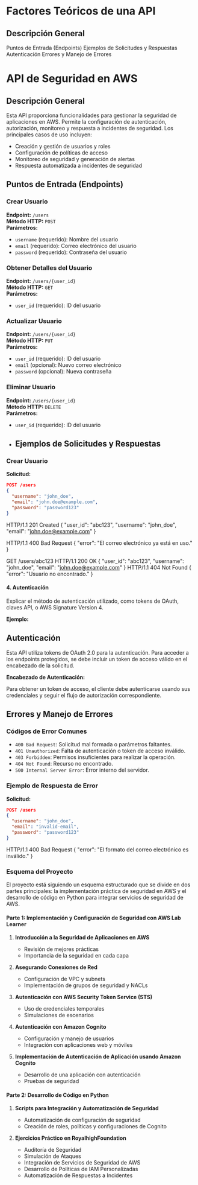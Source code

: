 # Factores Teóricos de una API
## Descripción General
Puntos de Entrada (Endpoints)
Ejemplos de Solicitudes y Respuestas
Autenticación
Errores y Manejo de Errores

# API de Seguridad en AWS

## Descripción General

Esta API proporciona funcionalidades para gestionar la seguridad de aplicaciones en AWS. Permite la configuración de autenticación, autorización, monitoreo y respuesta a incidentes de seguridad. Los principales casos de uso incluyen:

- Creación y gestión de usuarios y roles
- Configuración de políticas de acceso
- Monitoreo de seguridad y generación de alertas
- Respuesta automatizada a incidentes de seguridad


## Puntos de Entrada (Endpoints)

### Crear Usuario
**Endpoint:** `/users`  
**Método HTTP:** `POST`  
**Parámetros:**
- `username` (requerido): Nombre del usuario
- `email` (requerido): Correo electrónico del usuario
- `password` (requerido): Contraseña del usuario

### Obtener Detalles del Usuario
**Endpoint:** `/users/{user_id}`  
**Método HTTP:** `GET`  
**Parámetros:**
- `user_id` (requerido): ID del usuario

### Actualizar Usuario
**Endpoint:** `/users/{user_id}`  
**Método HTTP:** `PUT`  
**Parámetros:**
- `user_id` (requerido): ID del usuario
- `email` (opcional): Nuevo correo electrónico
- `password` (opcional): Nueva contraseña

### Eliminar Usuario
**Endpoint:** `/users/{user_id}`  
**Método HTTP:** `DELETE`  
**Parámetros:**
- `user_id` (requerido): ID del usuario

- ## Ejemplos de Solicitudes y Respuestas

### Crear Usuario

**Solicitud:**
```json
POST /users
{
  "username": "john_doe",
  "email": "john.doe@example.com",
  "password": "password123"
}

````
HTTP/1.1 201 Created
{
  "user_id": "abc123",
  "username": "john_doe",
  "email": "john.doe@example.com"
}


HTTP/1.1 400 Bad Request
{
  "error": "El correo electrónico ya está en uso."
}


GET /users/abc123
HTTP/1.1 200 OK
{
  "user_id": "abc123",
  "username": "john_doe",
  "email": "john.doe@example.com"
}
HTTP/1.1 404 Not Found
{
  "error": "Usuario no encontrado."
}

#### 4. Autenticación
Explicar el método de autenticación utilizado, como tokens de OAuth, claves API, o AWS Signature Version 4.

**Ejemplo:**

## Autenticación

Esta API utiliza tokens de OAuth 2.0 para la autenticación. Para acceder a los endpoints protegidos, se debe incluir un token de acceso válido en el encabezado de la solicitud.

**Encabezado de Autenticación:**

Para obtener un token de acceso, el cliente debe autenticarse usando sus credenciales y seguir el flujo de autorización correspondiente.

## Errores y Manejo de Errores

### Códigos de Error Comunes

- `400 Bad Request`: Solicitud mal formada o parámetros faltantes.
- `401 Unauthorized`: Falta de autenticación o token de acceso inválido.
- `403 Forbidden`: Permisos insuficientes para realizar la operación.
- `404 Not Found`: Recurso no encontrado.
- `500 Internal Server Error`: Error interno del servidor.

### Ejemplo de Respuesta de Error

**Solicitud:**
```json
POST /users
{
  "username": "john_doe",
  "email": "invalid-email",
  "password": "password123"
}
````
HTTP/1.1 400 Bad Request
{
  "error": "El formato del correo electrónico es inválido."
}

### Esquema del Proyecto

El proyecto está siguiendo un esquema estructurado que se divide en dos partes principales: la implementación práctica de seguridad en AWS y el desarrollo de código en Python para integrar servicios de seguridad de AWS.

#### Parte 1: Implementación y Configuración de Seguridad con AWS Lab Learner
1. **Introducción a la Seguridad de Aplicaciones en AWS**
   - Revisión de mejores prácticas
   - Importancia de la seguridad en cada capa

2. **Asegurando Conexiones de Red**
   - Configuración de VPC y subnets
   - Implementación de grupos de seguridad y NACLs

3. **Autenticación con AWS Security Token Service (STS)**
   - Uso de credenciales temporales
   - Simulaciones de escenarios

4. **Autenticación con Amazon Cognito**
   - Configuración y manejo de usuarios
   - Integración con aplicaciones web y móviles

5. **Implementación de Autenticación de Aplicación usando Amazon Cognito**
   - Desarrollo de una aplicación con autenticación
   - Pruebas de seguridad

#### Parte 2: Desarrollo de Código en Python
1. **Scripts para Integración y Automatización de Seguridad**
   - Automatización de configuración de seguridad
   - Creación de roles, políticas y configuraciones de Cognito

2. **Ejercicios Práctico en RoyalhighFoundation**
   - Auditoría de Seguridad
   - Simulación de Ataques
   - Integración de Servicios de Seguridad de AWS
   - Desarrollo de Políticas de IAM Personalizadas
   - Automatización de Respuestas a Incidentes



